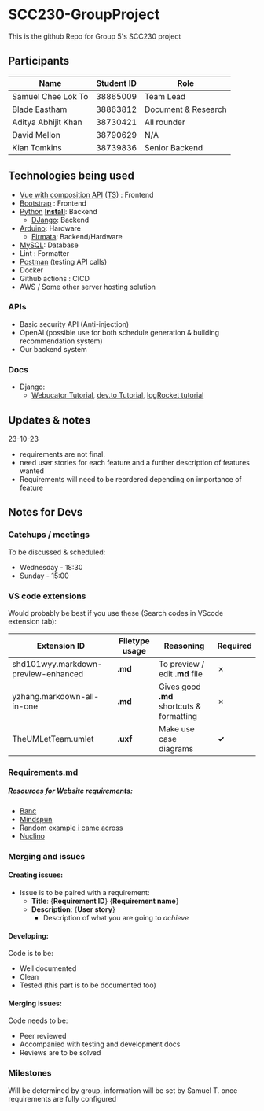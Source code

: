 # SCC230-GroupProject

This is the github Repo for Group 5's SCC230 project

## Participants

| Name                | Student ID | Role      |
| ------------------- | ---------- | ----------------- |
| Samuel Chee Lok To  | 38865009   | Team Lead        |
| Blade Eastham       | 38863812   | Document & Research|
| Aditya Abhijit Khan | 38730421   | All rounder       |
| David Mellon        | 38790629   | N/A               |
| Kian Tomkins        | 38739836   | Senior Backend    |

## Technologies being used

-   [Vue with composition API](https://vuejs.org/guide/quick-start.html) ([TS](https://www.typescriptlang.org/docs/)) : Frontend
-   [Bootstrap](https://getbootstrap.com/docs/5.3/getting-started/introduction/) : Frontend
-   [Python](https://docs.python.org/3/) [<u>**Install**</u>](https://www.python.org/downloads/): Backend
    -   [DJango](https://docs.djangoproject.com/en/4.2/): Backend
-   [Arduino](https://docs.arduino.cc/): Hardware
    -   [Firmata](https://docs.arduino.cc/hacking/software/FirmataLibrary): Backend/Hardware
-   [MySQL](https://dev.mysql.com/doc/): Database
-   Lint : Formatter
-   [Postman](https://www.postman.com/downloads/) (testing API calls)
-   Docker
-   Github actions : CICD
-   AWS / Some other server hosting solution

### APIs

-   Basic security API (Anti-injection)
-   OpenAI (possible use for both schedule generation & building recommendation system)
-   Our backend system
  
### Docs

-   Django:
    -   [Webucator Tutorial](https://www.webucator.com/article/connecting-django-and-vue/), [dev.to Tutorial](https://dev.to/ericnanhu/create-a-modern-application-with-django-and-vue-242j), [logRocket tutorial](https://blog.logrocket.com/how-to-build-vue-js-app-django-rest-framework/)

## Updates & notes

23-10-23

-   requirements are not final.
-   need user stories for each feature and a further description of features wanted
-   Requirements will need to be reordered depending on importance of feature

## Notes for Devs

### Catchups / meetings

To be discussed & scheduled:

-   Wednesday - 18:30
-   Sunday - 15:00

### VS code extensions

Would probably be best if you use these (Search codes in VScode extension tab):

| Extension ID                        | Filetype usage | Reasoning                                 | Required    |
| ----------------------------------- | -------------- | ----------------------------------------- | ----------- |
| shd101wyy.markdown-preview-enhanced | **.md**        | To preview / edit **.md** file            | &cross;     |
| yzhang.markdown-all-in-one          | **.md**        | Gives good **.md** shortcuts & formatting | &cross;     |
| TheUMLetTeam.umlet                  | **.uxf**       | Make use case diagrams                    | **&check;** |

### [Requirements.md](./Requirements.md)

##### Resources for Website requirements:

-   [Banc](https://banc.digital/blog/how-to-write-a-website-requirements-document-and-statement-of-work/)
-   [Mindspun](https://www.mindspun.com/blog/website-requirements-document-a-complete-guide/)
-   [Random example i came across](http://web.cse.ohio-state.edu/~bair.41/616/Project/Example_Document/Req_Doc_Example.html)
-   [Nuclino](https://www.nuclino.com/articles/functional-requirements)

### Merging and issues

#### Creating issues:

-   Issue is to be paired with a requirement:
    -   **Title**: {**Requirement ID**} {**Requirement name**}
    -   **Description**: {**User story**}
        -   Description of what you are going to _achieve_

#### Developing:

Code is to be:

-   Well documented
-   Clean
-   Tested (this part is to be documented too)

#### Merging issues:

Code needs to be:

-   Peer reviewed
-   Accompanied with testing and development docs
-   Reviews are to be solved

### Milestones

Will be determined by group, information will be set by Samuel T. once requirements are fully configured
